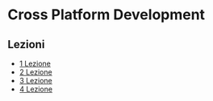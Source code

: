 # Cross Platform Development 

## Lezioni

- [1 Lezione](1_Lezione)
- [2 Lezione](2_lezione)
- [3 Lezione](3_lezione)
- [4 Lezione](4_lezione)